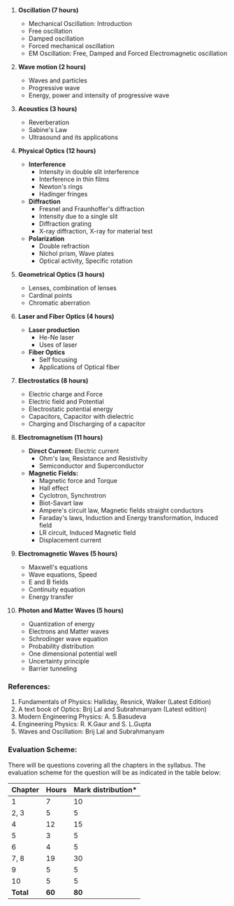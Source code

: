 1. **Oscillation (7 hours)**
    * Mechanical Oscillation: Introduction
    * Free oscillation
    * Damped oscillation
    * Forced mechanical oscillation
    * EM Oscillation: Free, Damped and Forced Electromagnetic oscillation
    
2. **Wave motion (2 hours)**
    * Waves and particles
    * Progressive wave
    * Energy, power and intensity of progressive wave

3. **Acoustics (3 hours)**
    * Reverberation
    * Sabine's Law
    * Ultrasound and its applications

4. **Physical Optics (12 hours)**
    * **Interference**
        * Intensity in double slit interference
        * Interference in thin films
        * Newton's rings
        * Hadinger fringes
    * **Diffraction**
        * Fresnel and Fraunhoffer's diffraction
        * Intensity due to a single slit
        * Diffraction grating
        * X-ray diffraction, X-ray for material test
    * **Polarization**
        * Double refraction
        * Nichol prism, Wave plates
        * Optical activity, Specific rotation

5. **Geometrical Optics (3 hours)**
    * Lenses, combination of lenses 
    * Cardinal points 
    * Chromatic aberration

6. **Laser and Fiber Optics (4 hours)**
    * **Laser production**
        * He-Ne laser
        * Uses of laser
    * **Fiber Optics**
        * Self focusing
        * Applications of Optical fiber

7. **Electrostatics (8 hours)**
    * Electric charge and Force 
    * Electric field and Potential 
    * Electrostatic potential energy 
    * Capacitors, Capacitor with dielectric 
    * Charging and Discharging of a capacitor

8. **Electromagnetism (11 hours)**
    * **Direct Current:** Electric current 
        * Ohm's law, Resistance and Resistivity 
        * Semiconductor and Superconductor
    * **Magnetic Fields:** 
        * Magnetic force and Torque 
        * Hall effect
        * Cyclotron, Synchrotron
        * Biot-Savart law  
        * Ampere's circuit law, Magnetic fields straight conductors
        * Faraday's laws, Induction and Energy transformation, Induced field 
        * LR circuit, Induced Magnetic field
        * Displacement current

9. **Electromagnetic Waves (5 hours)**
    * Maxwell's equations
    * Wave equations, Speed
    * E and B fields
    * Continuity equation
    * Energy transfer 

10. **Photon and Matter Waves (5 hours)**
    * Quantization of energy
    * Electrons and Matter waves 
    * Schrodinger wave equation  
    * Probability distribution 
    * One dimensional potential well 
    * Uncertainty principle 
    * Barrier tunneling

### **References:**
1. Fundamentals of Physics: Halliday, Resnick, Walker (Latest Edition)
2. A text book of Optics: Brij Lal and Subrahmanyam (Latest edition)
3. Modern Engineering Physics: A. S.Basudeva
4. Engineering Physics: R. K.Gaur and S. L.Gupta
5. Waves and Oscillation: Brij Lal and Subrahmanyam

### **Evaluation Scheme:**

There will be questions covering all the chapters in the syllabus. The evaluation scheme for the question will be as indicated in the table below: 

| Chapter   | Hours  | Mark distribution* |
| --------- | ------ | ------------------ |
| 1         | 7      | 10                 |
| 2, 3      | 5      | 5                  |
| 4         | 12     | 15                 |
| 5         | 3      | 5                  |
| 6         | 4      | 5                  |
| 7, 8      | 19     | 30                 |
| 9         | 5      | 5                  |
| 10        | 5      | 5                  |
| **Total** | **60** | **80**             |

